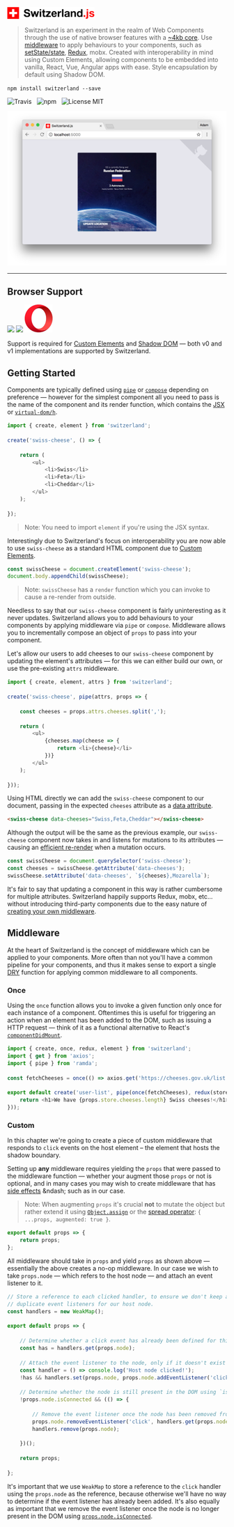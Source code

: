 <img src="media/logo.png" alt="Switzerland" width="200" />

> Switzerland is an experiment in the realm of Web Components through the use of native browser features with a [~4kb core](https://github.com/Wildhoney/Switzerland/blob/master/src/switzerland.js). Use [middleware](https://github.com/Wildhoney/Switzerland/tree/master/src/middleware) to apply behaviours to your components, such as [setState/state](https://github.com/Wildhoney/Switzerland/blob/master/src/middleware/state.js), [Redux](https://github.com/Wildhoney/Switzerland/blob/master/src/middleware/redux.js), mobx. Created with interoperability in mind using Custom Elements, allowing components to be embedded into vanilla, React, Vue, Angular apps with ease. Style encapsulation by default using Shadow DOM.

`npm install switzerland --save`

![Travis](http://img.shields.io/travis/Wildhoney/Switzerland.svg?style=flat-square)
&nbsp;
![npm](http://img.shields.io/npm/v/switzerland.svg?style=flat-square)
&nbsp;
![License MIT](http://img.shields.io/badge/License-MIT-lightgrey.svg?style=flat-square)

![Screenshot](media/screenshot.png)

---

## Browser Support

<img src="https://github.com/alrra/browser-logos/blob/master/chrome/chrome_128x128.png?raw=true" width="64" />
<img src="https://github.com/alrra/browser-logos/blob/master/chrome-canary/chrome-canary_128x128.png?raw=true" width="64" />
<img src="https://github.com/alrra/browser-logos/blob/master/opera/opera_128x128.png?raw=true" width="64" />

Support is required for [Custom Elements](http://caniuse.com/#feat=custom-elements) and [Shadow DOM](http://caniuse.com/#feat=shadowdom) &mdash; both v0 and v1 implementations are supported by Switzerland.

## Getting Started

Components are typically defined using [`pipe`](http://ramdajs.com/docs/#pipe) or [`compose`](http://ramdajs.com/docs/#compose) depending on preference &mdash; however for the simplest component all you need to pass is the name of the component and its render function, which contains the [JSX](https://facebook.github.io/react/docs/jsx-in-depth.html) or [`virtual-dom/h`](https://github.com/Matt-Esch/virtual-dom#example).

```javascript
import { create, element } from 'switzerland';

create('swiss-cheese', () => {

    return (
        <ul>
            <li>Swiss</li>
            <li>Feta</li>
            <li>Cheddar</li>
        </ul>
    );

});
```

> Note: You need to import `element` if you're using the JSX syntax.

Interestingly due to Switzerland's focus on interoperability you are now able to use `swiss-cheese` as a standard HTML component due to [Custom Elements](https://www.w3.org/TR/custom-elements/).

```javascript
const swissCheese = document.createElement('swiss-cheese');
document.body.appendChild(swissCheese);
```

> Note: `swissCheese` has a `render` function which you can invoke to cause a re-render from outside.

Needless to say that our `swiss-cheese` component is fairly uninteresting as it never updates. Switzerland allows you to add behaviours to your components by applying middleware via `pipe` or `compose`. Middleware allows you to incrementally compose an object of `props` to pass into your component.

Let's allow our users to add cheeses to our `swiss-cheese` component by updating the element's attributes &mdash; for this we can either build our own, or use the pre-existing `attrs` middleware.

```javascript
import { create, element, attrs } from 'switzerland';

create('swiss-cheese', pipe(attrs, props => {

    const cheeses = props.attrs.cheeses.split(',');

    return (
        <ul>
            {cheeses.map(cheese => {
                return <li>{cheese}</li>
            })}
        </ul>
    );

}));
```

Using HTML directly we can add the `swiss-cheese` component to our document, passing in the expected `cheeses` attribute as a [data attribute](http://html5doctor.com/html5-custom-data-attributes/).

```html
<swiss-cheese data-cheeses="Swiss,Feta,Cheddar"></swiss-cheese>
````

Although the output will be the same as the previous example, our `swiss-cheese` component now takes in and listens for mutations to its attributes &mdash; causing an [efficient re-render](https://github.com/Matt-Esch/virtual-dom) when a mutation occurs.

```javascript
const swissCheese = document.querySelector('swiss-cheese');
const cheeses = swissCheese.getAttribute('data-cheeses');
swissCheese.setAttribute('data-cheeses', `${cheeses},Mozarella`);
```

It's fair to say that updating a component in this way is rather cumbersome for multiple attributes. Switzerland happily supports Redux, mobx, etc... without introducing third-party components due to the easy nature of [creating your own middleware](#custom-middleware).

## Middleware

At the heart of Switzerland is the concept of middleware which can be applied to your components. More often than not you'll have a common pipeline for your components, and thus it makes sense to export a single [DRY](https://en.wikipedia.org/wiki/Don%27t_repeat_yourself) function for applying common middleware to all components.

### Once

Using the `once` function allows you to invoke a given function only once for each instance of a component. Oftentimes this is useful for triggering an action when an element has been added to the DOM, such as issuing a HTTP request &mdash; think of it as a functional alternative to React's [`componentDidMount`](https://facebook.github.io/react/docs/component-specs.html).

```javascript
import { create, once, redux, element } from 'switzerland';
import { get } from 'axios';
import { pipe } from 'ramda';

const fetchCheeses = once(() => axios.get('https://cheeses.gov.uk/list.json'));

export default create('user-list', pipe(once(fetchCheeses), redux(store), props => {
    return <h1>We have {props.store.cheeses.length} Swiss cheeses!</h1>
}));
````

### Custom

In this chapter we're going to create a piece of custom middleware that responds to `click` events on the host element &ndash; the element that hosts the shadow boundary.

Setting up **any** middleware requires yielding the `props` that were passed to the middleware function &mdash; whether your augment those `props` or not is optional, and in many cases you may wish to create middleware that has [side effects](https://en.wikipedia.org/wiki/Side_effect_(computer_science)) &ndash; such as in our case.

> Note: When augmenting `props` it's crucial **not** to mutate the object but rather extend it using [`Object.assign`](https://developer.mozilla.org/en/docs/Web/JavaScript/Reference/Global_Objects/Object/assign) or the [spread operator](https://developer.mozilla.org/en/docs/Web/JavaScript/Reference/Operators/Spread_operator): `{ ...props, augmented: true }`.

```javascript
export default props => {
    return props;    
};
```

All middleware should take in `props` and yield `props` as shown above &mdash; essentially the above creates a no-op middleware. In our case we wish to take `props.node` &mdash; which refers to the host node &mdash; and attach an event listener to it.

```javascript
// Store a reference to each clicked handler, to ensure we don't keep adding
// duplicate event listeners for our host node.
const handlers = new WeakMap();

export default props => {

    // Determine whether a click event has already been defined for this host node.
    const has = handlers.get(props.node);

    // Attach the event listener to the node, only if it doesn't exist already.
    const handler = () => console.log('Host node clicked!');
    !has && handlers.set(props.node, props.node.addEventListener('click', handler));

    // Determine whether the node is still present in the DOM using `isConnected`.
    !props.node.isConnected && (() => {

        // Remove the event listener once the node has been removed from the DOM.
        props.node.removeEventListener('click', handlers.get(props.node));
        handlers.remove(props.node);
        
    })();

    return props;

};
```

It's important that we use `WeakMap` to store a reference to the `click` handler using the `props.node` as the reference, because otherwise we'll have no way to determine if the event listener has already been added. It's also equally as important that we remove the event listener once the node is no longer present in the DOM using [`props.node.isConnected`](https://dom.spec.whatwg.org/#dom-node-isconnected).
